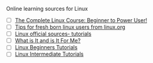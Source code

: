Online learning sources for Linux

* [ ] [The Complete Linux Course: Beginner to Power User!](https://www.youtube.com/watch?v=wBp0Rb-ZJak&t=135s)
* [ ] [Tips for fresh born linux users from linux.org](https://www.linux.org/threads/tips-for-the-fresh-born-linux-newbie.9844/)
* [ ] [Linux official sources- tutorials](https://www.linux.org/forums/linux-basics.172/)
* [ ] [What is It and is It For Me?](https://www.linux.org/threads/new-to-linux-part-1-what-is-it-and-is-it-for-me.6299/)
* [ ] [Linux Beginners Tutorials](https://www.linux.org/forums/linux-beginner-tutorials.123/)
* [ ] [Linux Intermediate Tutorials](https://www.linux.org/forums/linux-intermediate-tutorials.124/)